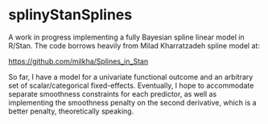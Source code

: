 # splinyStanSplines
A work in progress implementing a fully Bayesian spline linear model in R/Stan. 
The code borrows heavily from Milad Kharratzadeh spline model at:

https://github.com/milkha/Splines_in_Stan

So far, I have a model for a univariate functional outcome and an arbitrary set of scalar/categorical fixed-effects. Eventually, I hope to accommodate separate smoothness constraints for each predictor, as well as implementing the smoothness penalty on the second derivative, which is a better penalty, theoretically speaking.
